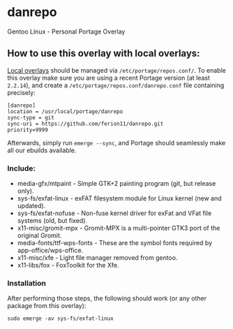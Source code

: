 # danrepo
Gentoo Linux - Personal Portage Overlay

## How to use this overlay with local overlays:
[Local overlays](https://wiki.gentoo.org/wiki//etc/portage/repos.conf) should be managed via `/etc/portage/repos.conf/`.
To enable this overlay make sure you are using a recent Portage version (at least `2.2.14`), and create a `/etc/portage/repos.conf/danrepo.conf` file containing precisely:

```
[danrepo]
location = /usr/local/portage/danrepo
sync-type = git
sync-uri = https://github.com/ferion11/danrepo.git
priority=9999
```

Afterwards, simply run `emerge --sync`, and Portage should seamlessly make all our ebuilds available.

### Include:
* media-gfx/mtpaint - Simple GTK+2 painting program (git, but release only).
* sys-fs/exfat-linux - exFAT filesystem module for Linux kernel (new and updated).
* sys-fs/exfat-nofuse - Non-fuse kernel driver for exFat and VFat file systems (old, but fixed).
* x11-misc/gromit-mpx - Gromit-MPX is a multi-pointer GTK3 port of the original Gromit.
* media-fonts/ttf-wps-fonts - These are the symbol fonts required by app-office/wps-office.
* x11-misc/xfe - Light file manager removed from gentoo.
* x11-libs/fox - FoxToolkit for the Xfe.

### Installation
After performing those steps, the following should work (or any other package from this overlay):

	sudo emerge -av sys-fs/exfat-linux
